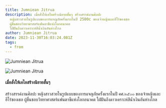 ```yaml
---
title: Jumniean Jitrua
description: เมื่อสั่งให้เอไอสร้างนิยายสั้นๆ สร้างสรรค์งานศิลปะ
  หญิงสาวสวยในรูปแบบของการผจญภัยครั้งแรกในปี 2500c ของเจ้าหญิงและฮีโร่ของเธอ
  ผู้ชื่นชอบวิทยาศาสตร์แฟนตาซีแห่งโลกอนาคต
  ใฝ่ฝันถึงดาวเคราะห์สีน้ำเงินอันห่างไกล
author: Jumniean Jitrua
date: 2023-11-30T16:03:24.081Z
tags:
  - from
---
```

![Jumniean Jitrua](https://scontent.fbkk28-1.fna.fbcdn.net/v/t39.30808-6/407257530_7645544182127322_6566918376873234500_n.jpg?_nc_cat=105&ccb=1-7&_nc_sid=c42490&_nc_ohc=NYJe5eYuSJUAX9NwTL9&_nc_ht=scontent.fbkk28-1.fna&oh=00_AfA2JJa-3rzJlVkCHHLgY-z2HFv4zq6OlvL3NrLv6eKm7Q&oe=656D587D "Jumniean Jitrua")

![Jumniean Jitrua](https://scontent.fbkk28-1.fna.fbcdn.net/v/t39.30808-6/406245191_7645544315460642_8219767185468350802_n.jpg?_nc_cat=111&ccb=1-7&_nc_sid=c42490&_nc_ohc=EOW7mfnG2cwAX9U33kx&_nc_ht=scontent.fbkk28-1.fna&oh=00_AfD0_thAouuI0dtPfhdGdISZtdopeqlk5bm2YZ8LWgqxeQ&oe=656E565B "Jumniean Jitrua")

#### เมื่อสั่งให้เอไอสร้างนิยายสั้นๆ

สร้างสรรค์งานศิลปะ หญิงสาวสวยในรูปแบบของการผจญภัยครั้งแรกในปี คศ.๒๕๐๐ ของเจ้าหญิงและฮีโร่ของเธอ ผู้ชื่นชอบวิทยาศาสตร์แฟนตาซีแห่งโลกอนาคต ใฝ่ฝันถึงดาวเคราะห์สีน้ำเงินอันห่างไกล